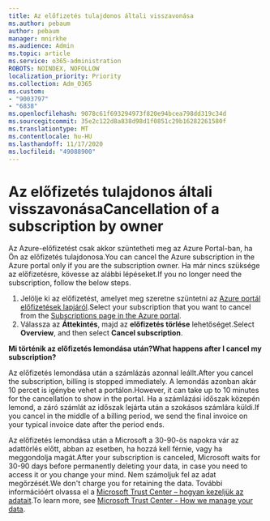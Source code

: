 ```yaml
---
title: Az előfizetés tulajdonos általi visszavonása
ms.author: pebaum
author: pebaum
manager: mnirkhe
ms.audience: Admin
ms.topic: article
ms.service: o365-administration
ROBOTS: NOINDEX, NOFOLLOW
localization_priority: Priority
ms.collection: Adm_O365
ms.custom:
- "9003797"
- "6838"
ms.openlocfilehash: 9078c61f693294973f820e94bcea798dd319c34d
ms.sourcegitcommit: 35e2c122d8a838d98d1f0851c29b16282261580f
ms.translationtype: MT
ms.contentlocale: hu-HU
ms.lasthandoff: 11/17/2020
ms.locfileid: "49088900"
---
```

# <a name="cancellation-of-a-subscription-by-owner"></a><span data-ttu-id="80c72-102">Az előfizetés tulajdonos általi visszavonása</span><span class="sxs-lookup"><span data-stu-id="80c72-102">Cancellation of a subscription by owner</span></span>

<span data-ttu-id="80c72-103">Az Azure-előfizetést csak akkor szüntetheti meg az Azure Portal-ban, ha Ön az előfizetés tulajdonosa.</span><span class="sxs-lookup"><span data-stu-id="80c72-103">You can cancel the Azure subscription in the Azure portal only if you are the subscription owner.</span></span> <span data-ttu-id="80c72-104">Ha már nincs szüksége az előfizetésre, kövesse az alábbi lépéseket.</span><span class="sxs-lookup"><span data-stu-id="80c72-104">If you no longer need the subscription, follow the below steps.</span></span>

1. <span data-ttu-id="80c72-105">Jelölje ki az előfizetést, amelyet meg szeretne szüntetni az [Azure portál előfizetések lapjáról](https://ms.portal.azure.com/#blade/Microsoft_Azure_Billing/SubscriptionsBlade).</span><span class="sxs-lookup"><span data-stu-id="80c72-105">Select your subscription that you want to cancel from the [Subscriptions page in the Azure portal](https://ms.portal.azure.com/#blade/Microsoft_Azure_Billing/SubscriptionsBlade).</span></span>
2. <span data-ttu-id="80c72-106">Válassza az **Áttekintés**, majd az **előfizetés törlése** lehetőséget.</span><span class="sxs-lookup"><span data-stu-id="80c72-106">Select **Overview**, and then select **Cancel subscription**.</span></span>

<span data-ttu-id="80c72-107">**Mi történik az előfizetés lemondása után?**</span><span class="sxs-lookup"><span data-stu-id="80c72-107">**What happens after I cancel my subscription?**</span></span>

<span data-ttu-id="80c72-108">Az előfizetés lemondása után a számlázás azonnal leállt.</span><span class="sxs-lookup"><span data-stu-id="80c72-108">After you cancel the subscription, billing is stopped immediately.</span></span> <span data-ttu-id="80c72-109">A lemondás azonban akár 10 percet is igénybe vehet a portálon.</span><span class="sxs-lookup"><span data-stu-id="80c72-109">However, it can take up to 10 minutes for the cancellation to show in the portal.</span></span> <span data-ttu-id="80c72-110">Ha a számlázási időszak közepén lemond, a záró számlát az időszak lejárta után a szokásos számlára küldi.</span><span class="sxs-lookup"><span data-stu-id="80c72-110">If you cancel in the middle of a billing period, we send the final invoice on your typical invoice date after the period ends.</span></span>

<span data-ttu-id="80c72-111">Az előfizetés lemondása után a Microsoft a 30-90-ös napokra vár az adattörlés előtt, abban az esetben, ha hozzá kell férnie, vagy ha meggondolja magát.</span><span class="sxs-lookup"><span data-stu-id="80c72-111">After your subscription is canceled, Microsoft waits for 30-90 days before permanently deleting your data, in case you need to access it or you change your mind.</span></span> <span data-ttu-id="80c72-112">Nem számoljuk fel az adat megőrzését.</span><span class="sxs-lookup"><span data-stu-id="80c72-112">We don't charge you for retaining the data.</span></span> <span data-ttu-id="80c72-113">További információért olvassa el a [Microsoft Trust Center – hogyan kezeljük az adatait](https://www.microsoft.com/trust-center/privacy/data-management#leave).</span><span class="sxs-lookup"><span data-stu-id="80c72-113">To learn more, see [Microsoft Trust Center - How we manage your data](https://www.microsoft.com/trust-center/privacy/data-management#leave).</span></span>


